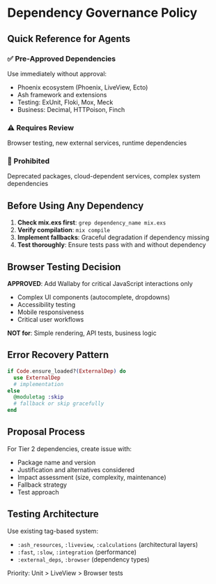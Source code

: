 # Dependency Governance Policy

## Quick Reference for Agents

### ✅ Pre-Approved Dependencies
Use immediately without approval:
- Phoenix ecosystem (Phoenix, LiveView, Ecto)
- Ash framework and extensions
- Testing: ExUnit, Floki, Mox, Meck
- Business: Decimal, HTTPoison, Finch

### ⚠️ Requires Review
Browser testing, new external services, runtime dependencies

### 🚫 Prohibited
Deprecated packages, cloud-dependent services, complex system dependencies

## Before Using Any Dependency

1. **Check mix.exs first**: `grep dependency_name mix.exs`
2. **Verify compilation**: `mix compile`
3. **Implement fallbacks**: Graceful degradation if dependency missing
4. **Test thoroughly**: Ensure tests pass with and without dependency

## Browser Testing Decision

**APPROVED**: Add Wallaby for critical JavaScript interactions only
- Complex UI components (autocomplete, dropdowns)
- Accessibility testing
- Mobile responsiveness
- Critical user workflows

**NOT for**: Simple rendering, API tests, business logic

## Error Recovery Pattern

```elixir
if Code.ensure_loaded?(ExternalDep) do
  use ExternalDep
  # implementation
else
  @moduletag :skip
  # fallback or skip gracefully
end
```

## Proposal Process

For Tier 2 dependencies, create issue with:
- Package name and version
- Justification and alternatives considered
- Impact assessment (size, complexity, maintenance)
- Fallback strategy
- Test approach

## Testing Architecture

Use existing tag-based system:
- `:ash_resources`, `:liveview`, `:calculations` (architectural layers)
- `:fast`, `:slow`, `:integration` (performance)
- `:external_deps`, `:browser` (dependency types)

Priority: Unit > LiveView > Browser tests